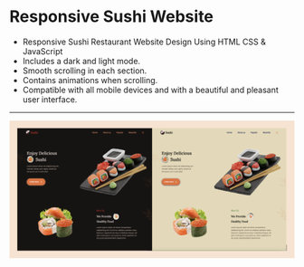 # Responsive Sushi Website
* Responsive Sushi Restaurant Website Design Using HTML CSS & JavaScript
* Includes a dark and light mode. 
* Smooth scrolling in each section.
* Contains animations when scrolling.
* Compatible with all mobile devices and with a beautiful and pleasant user interface.
  
***
![screem](Screen.jpg)
